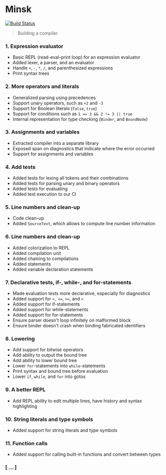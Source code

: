 # Minsk

[![Build Status](https://dev.azure.com/albertospelta/Minsk/_apis/build/status/albertospelta.minsk?branchName=master)](https://dev.azure.com/albertospelta/Minsk/_build/latest?definitionId=8&branchName=master)

> Building a compiler

### 1. Expression evaluator

* Basic REPL (read-eval-print loop) for an expression evaluator
* Added lexer, a parser, and an evaluator
* Handle `+`, `-`, `*`, `/`, and parenthesized expressions
* Print syntax trees

### 2. More operators and literals

* Generalized parsing using precedences
* Support unary operators, such as `+2` and `-3`
* Support for Boolean literals (`false`, `true`)
* Support for conditions such as `1 == 3 && 2 != 3 || true`
* Internal representation for type checking (`Binder`, and `BoundNode`)

### 3. Assignments and variables 
  
* Extracted compiler into a separate library
* Exposed span on diagnostics that indicate where the error occurred
* Support for assignments and variables

### 4. Add tests

* Added tests for lexing all tokens and their combinations
* Added tests for parsing unary and binary operators
* Added tests for evaluating
* Added test execution to our CI

### 5. Line numbers and clean-up

* Code clean-up
* Added `SourceText`, which allows to compute line number information

### 6. Line numbers and clean-up

* Added colorization to REPL
* Added compilation unit
* Added chaining to compilations
* Added statements
* Added variable declaration statements

### 7. Declarative tests, if-, while-, and for-statements

* Made evaluation tests more declarative, especially for diagnostics
* Added support for `<,` `<=`, `>=`, and `>`
* Added support for if-statements
* Added support for while-statements
* Added support for for-statements
* Ensure parser doesn't loop infinitely on malformed block
* Ensure binder doesn't crash when binding fabricated identifiers

### 8. Lowering

* Add support for bitwise operators
* Add ability to output the bound tree
* Add ability to lower bound tree
* Lower `for`-statements into `while`-statements
* Print syntax and bound tree before evaluation
* Lower `if`, `while`, and `for` into gotos

### 9. A better REPL

* Add REPL ability to edit multiple lines, have history and syntax highlighting

### 10. String literals and type symbols

* Added support for string literals and type symbols

### 11. Function calls

* Added support for calling built-in functions and convert between types

### [ ... ]